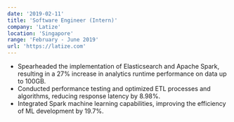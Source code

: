 ```yaml
---
date: '2019-02-11'
title: 'Software Engineer (Intern)'
company: 'Latize'
location: 'Singapore'
range: 'February - June 2019'
url: 'https://latize.com'
---
```


- Spearheaded the implementation of Elasticsearch and Apache Spark, resulting in a 27% increase in analytics runtime performance on data up to 100GB.
- Conducted performance testing and optimized ETL processes and algorithms, reducing response latency by 8.98%.
- Integrated Spark machine learning capabilities, improving the efficiency of ML development by 19.7%.
